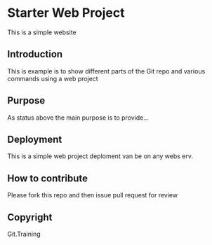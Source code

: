 # Starter Web Project

This is a simple website

## Introduction

This is example is to show different parts of the Git repo and various commands using a web project

## Purpose

As status above the main purpose is to provide...

## Deployment

This is a simple web project deploment van be on any webs erv.

## How to contribute

Please fork this repo and then issue pull request for review

## Copyright

Git.Training
